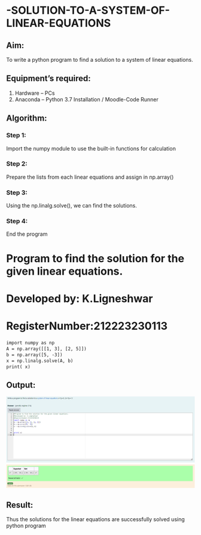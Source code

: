 # -SOLUTION-TO-A-SYSTEM-OF-LINEAR-EQUATIONS
## Aim:
To write a python program to find a solution to a system of linear equations.
## Equipment’s required:
1. 	Hardware – PCs
2. 	Anaconda – Python 3.7 Installation / Moodle-Code Runner
## Algorithm:
### Step 1: 
Import the numpy module to use the built-in functions for calculation
### Step 2: 
Prepare the lists from each linear equations and assign in np.array()
### Step 3: 
Using the np.linalg.solve(), we can find the solutions.
### Step 4: 
End the program
# Program to find the solution for the given linear equations.
# Developed by: K.Ligneshwar
# RegisterNumber:212223230113
```
import numpy as np
A = np.array([[1, 3], [2, 5]])
b = np.array([5, -3])
x = np.linalg.solve(A, b)
print( x)
```

## Output:
![alt text](<Screenshot 2024-04-10 215101.png>)
## Result: 
Thus the solutions for the linear equations are successfully solved using python program

